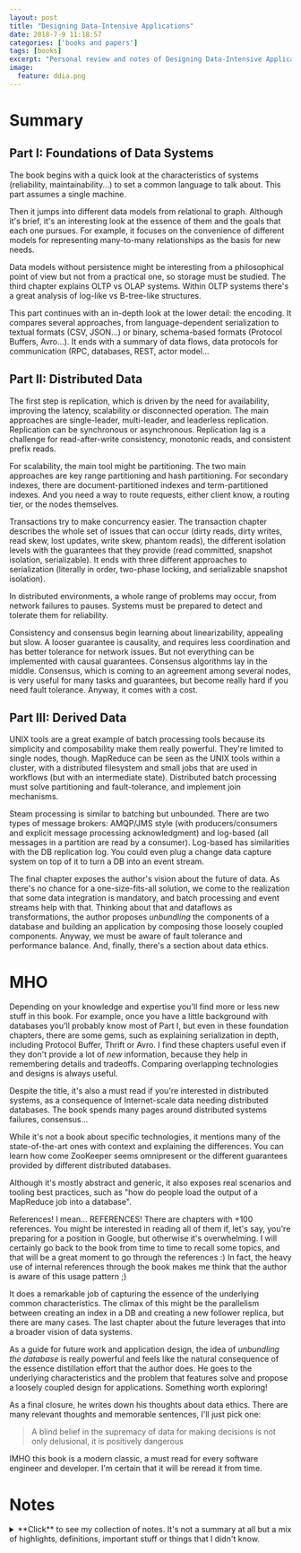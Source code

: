 ```yaml
---
layout: post
title: "Designing Data-Intensive Applications"
date: 2018-7-9 11:18:57
categories: ['books and papers']
tags: [books]
excerpt: "Personal review and notes of Designing Data-Intensive Applications"
image:
  feature: ddia.png
---
```


# Summary

## Part I: Foundations of Data Systems

The book begins with a quick look at the characteristics of systems (reliability,
maintainability...) to set a common language to talk about. This part assumes a
single machine.

Then it jumps into different data models from relational to graph. Although
it's brief, it's an interesting look at the essence of them and the goals
that each one pursues. For example, it focuses on the convenience of different
models for representing many-to-many relationships as the basis for new needs.

Data models without persistence might be interesting from a philosophical point
of view but not from a practical one, so storage must be studied. The third chapter
explains OLTP vs OLAP systems. Within OLTP systems there's a great analysis of
log-like vs B-tree-like structures.

This part continues with an in-depth look at the lower detail: the encoding. It
compares several approaches, from language-dependent serialization to textual
formats (CSV, JSON...) or binary, schema-based formats (Protocol Buffers,
Avro...). It ends with a summary of data flows, data protocols for
communication (RPC, databases, REST, actor model...

## Part II: Distributed Data

The first step is replication, which is driven by the need for availability,
improving the latency, scalability or disconnected operation.
The main approaches are single-leader, multi-leader, and leaderless replication.
Replication can be synchronous or asynchronous. Replication lag is a challenge
for read-after-write consistency, monotonic reads, and consistent prefix reads.

For scalability, the main tool might be partitioning. The two main approaches
are key range partitioning and hash partitioning. For secondary indexes,
there are document-partitioned indexes and term-partitioned indexes. And you
need a way to route requests, either client know, a routing tier, or the
nodes themselves.

Transactions try to make concurrency easier. The transaction chapter describes
the whole set of issues that can occur (dirty reads, dirty writes, read skew,
lost updates, write skew, phantom reads), the different isolation levels with
the guarantees that they provide (read committed, snapshot isolation,
serializable). It ends with three different approaches to serialization
(literally in order, two-phase locking, and serializable snapshot isolation).

In distributed environments, a whole range of problems may occur, from
network failures to pauses. Systems must be prepared to detect and tolerate
them for reliability.

Consistency and consensus begin learning about linearizability, appealing but
slow. A looser guarantee is causality, and requires less coordination and has
better tolerance for network issues. But not everything can be implemented with
causal guarantees. Consensus algorithms lay in the middle. Consensus, which
is coming to an agreement among several nodes, is very useful for many tasks
and guarantees, but become really hard if you need fault tolerance. Anyway,
it comes with a cost.

## Part III: Derived Data

UNIX tools are a great example of batch processing tools because its
simplicity and composability make them really powerful. They're limited to
single nodes, though. MapReduce can be seen as the UNIX tools within a cluster,
with a distributed filesystem and small jobs that are used in workflows
(but with an intermediate state). Distributed batch processing must solve
partitioning and fault-tolerance, and implement join mechanisms.

Steam processing is similar to batching but unbounded. There are two types
of message brokers: AMQP/JMS style (with producers/consumers and explicit
message processing acknowledgment) and log-based (all messages in a partition
are read by a consumer). Log-based has similarities with the DB replication
log. You could even plug a change data capture system on top of it to turn
a DB into an event stream.

The final chapter exposes the author's vision about the future of data. As there's
no chance for a one-size-fits-all solution, we come to the realization that
some data integration is mandatory, and batch processing and event streams
help with that. Thinking about that and dataflows as transformations, the author
proposes _unbundling_ the components of a database and building an application
by composing those loosely coupled components. Anyway, we must be aware of
fault tolerance and performance balance. And, finally, there's a section about
data ethics.

# MHO

Depending on your knowledge and expertise you'll find more or less new stuff
in this book. For example, once you have a little background with databases
you'll probably know most of Part I, but even in these foundation chapters,
there are some gems, such as explaining serialization in depth, including
Protocol Buffer, Thrift or Avro. I find these chapters useful even if
they don't provide a lot of _new_ information, because they help in remembering
details and tradeoffs. Comparing overlapping technologies and designs is
always useful.

Despite the title, it's also a must read if you're interested in distributed
systems, as a consequence of Internet-scale data needing distributed databases.
The book spends many pages around distributed systems failures, consensus...

While it's not a book about specific technologies, it mentions many of the
state-of-the-art ones with context and explaining the differences. You can
learn how come ZooKeeper seems omnipresent or the different guarantees provided
by different distributed databases.

Although it's mostly abstract and generic, it also exposes real scenarios
and tooling best practices, such as "how do people load the output of a
MapReduce job into a database".

References! I mean... REFERENCES! There are chapters with +100 references. You
might be interested in reading all of them if, let's say, you're preparing for
a position in Google, but otherwise it's overwhelming. I will certainly go back
to the book from time to time to recall some topics, and that will be a great
moment to go through the references :) In fact, the heavy use of
internal references through the book makes me think that the author is aware of
this usage pattern ;)

It does a remarkable job of capturing the essence of the underlying common
characteristics. The climax of this might be the parallelism between creating
an index in a DB and creating a new follower replica, but there are many cases.
The last chapter about the future leverages that into a broader vision of data
systems.

As a guide for future work and application design, the idea of _unbundling the
database_ is really powerful and feels like the natural consequence of the
essence distillation effort that the author does. He goes to the underlying
characteristics and the problem that features solve and propose a loosely
coupled design for applications. Something worth exploring!

As a final closure, he writes down his thoughts about data ethics. There are
many relevant thoughts and memorable sentences, I'll just pick one:

> A blind belief in the supremacy of data for making decisions is not only
> delusional, it is positively dangerous

IMHO this book is a modern classic, a must read for every software engineer and
developer. I'm certain that it will be reread it from time.

# Notes

<details>
<summary markdown="1">
**Click** to see my collection of notes. It's not a summary at all but a mix of
highlights, definitions, important stuff or things that I didn't know.
</summary>

<div markdown="1">
## Part I: Foundations of Data Systems

### 1. Reliable, Scalable, and Maintainable Applications

> (...) there are datastores that are also used as mes‐
sage queues (Redis), and there are message queues with database-like durability
guarantees (Apache Kafka). The boundaries between the categories are becoming blurred.

> Reliability:
> the system should continue to work correctly (performing the correct function at
the desired level of performance) even in the face of adversity (hardware or software
faults, and even human error).

> Scalability:
> as the system grows (in data volume, traffic volume, or complexity), there should
be reasonable ways of dealing with that growth.

> Maintainability
> Over time, many different people will work on the system (engineering and 
operations, both maintaining current behavior and adapting the system to new use
cases), and they should all be able to work on it productively.

#### Reliability

> Note that a fault is not the same as a failure. **A _fault_ is (...) one
component of the system deviating from its spec**, whereas **a _failure_ is when the system as a
whole stops providing the required service to the user**.

> there is a move toward systems that can tolerate the loss of entire machines, by
using software fault-tolerance techniques in preference or in addition to hardware
redundancy.

#### Scalability

##### Describing load

> we need to succinctly describe the current load on the system; only then can we
discuss growth questions. Load can be described
with a few numbers which we call load parameters. The best choice of parameters
depends on the architecture of your system: it may be requests per second to a web
server, the ratio of reads to writes in a database, the number of simultaneously active
users in a chat room, the hit rate on a cache, or something else.

##### Describing performance

> you can investigate what happens
when the load increases. You can look at it in two ways:
- When you increase a load parameter and keep the system resources (CPU, memory,
network bandwidth, etc.) unchanged, how is the performance of your system
affected?
- When you increase a load parameter, how much do you need to increase the
resources if you want to keep performance unchanged?

> In a batch processing system such as Hadoop, we usually care about throughput —the
number of records we can process per second, or the total time it takes to run a job
on a dataset of a certain size. In online systems, what’s usually more important is the
service’s response time—that is, the time between a client sending a request and
receiving a response.

> Latency and response time are often used synonymously, but they
are not the same. The response time is what the client sees: besides
the actual time to process the request (the service time), it includes
network delays and queueing delays. Latency is the duration that a
request is waiting to be handled—during which it is latent, awaiting service.

##### Approaches for coping with load

Scaling up vs. scaling out

> It is conceivable that distributed
data systems will become the default in the future, even for use cases that don’t
handle large volumes of data or traffic.

#### Maintainability

Operability + Simplicity + Evolvability




### 2. Data Models and Query Languages

**The network, hierarchical and document models**
- Network model is a generalization of the hierarchical model. In the tree
structure of the hierarchical model, every record has exactly one parent; in the
network model, a record could have multiple parents
  - The links between records in the network model were not foreign keys, but more like
pointers in a programming language (while still being stored on disk). The only way
of accessing a record was to follow a path from a root record along these chains of
links. This was called an access path.
- Document databases reverted back to the hierarchical model in one aspect: storing
nested records within their parent record rather than in a separate
table.
  - However, when it comes to representing many-to-one and many-to-many relation‐
ships, relational and document databases are not fundamentally different: in both
cases, the related item is referenced by a unique identifier, which is called a foreign
key in the relational model and a document reference in the document model.

#### Graph-Like Data Models

##### Property Graphs

- **Vertex**: id + outgoing edges + incoming edges + properties (k-v).
- **Edge**: id + tail vertex + head vertex + label (kind of relationship) +
            properties (k-v).

- Any vertex can have an edge connecting any other vertex.
- Given any vertex yo can efficiently find the incoming and outgoing vertex and
transverse the graph.
- Labels allow storing different kinds of information in a single graph.

##### Triple-Stores and SPARQL

Mostly equivalent to property graphs.

Related to the _semantic web_ through RDF, which is a format to specify data
combinable with other sources using the same namespaces and attributes.

> SPARQL is a query language for triple stores using the RDF model.

##### The Foundation: Datalog

Subset of Prolog, close to triple-store model but generalized.

Just like Prolog, it's based on rules (that can be reusable among different
queries).






### 3. Storage and Retrieval

#### Data Structures that Power Your Database

Log: append-only data file.

Index: additional structure derived from the primary data for improving
performance.

Log compaction: removal of old values of keys (by keeping just the last one).

##### Hash Indexes

Hash indexes: n-memory hash from key to a disk position. Example: Bitcask (default storage
engine in Riak).

Tombstone: record to mark deletion in a log.

Append-only logs are really convenient:
- Appending and merging are sequential write operations, faster than random writes.
- Concurrency and crash recovery are simpler.

... but have limitations:
- Its index hash table must fit in memory.
- Range queries are not efficient.

##### SSTables and LSM-Trees

**Sorted String Table (SSTable)**: storage segments that are sorted by key , and each key appears only once within each merged segment. Advantages over log segments with hash indexes:

- Merging is simple and efficient even if it doesn't fit in memory, with mergesort.
- Indexes can be sparse (thanks to sorting), you can scan from the previous known one.
- Previous approach leads to group records into blocks and compress them before writing to disk.

Constructing and maintaining SSTables:

1. On write, add it to a memtable (an in-memory balanced tree data structure such as red-black trees or AVL trees...).
2. When the memtable gets bigger than a threshold, write it out to disk, becoming the most recent segment.
3. To serve a read request, first try at the memtable, then use the on-disk segments.
4. From time to time, merge and compact.

Caveat: on crash, the most recent entries at the memtable would be lost, so they have to be written to a (unsorted) "emergency" log as well.

Implementation details:

- Looking up keys that doesn't exist at the database is slow, because it checks the memtable and all segments. To avoid that you can use bloom filters to tell whether keys appear or not.
- Strategies for order and timing of merging and compacting:
  - Size-tiered: newer and smaller SSTables are merged into older, larger ones.
  - Leveled: the key range is split up into smaller SSTables, and older data is moved into separate "levels".

##### B-Trees

Standard index implementation in many databases.

Key-value pairs sorted by key, allowing efficient key-value lookups and range queries.

While previous log-structured indexes break the database down into variable-size segments, B-trees break the database down into fixed-size blocks and read one page at a time. This corresponds more closely to the underlying hardware.

_Note: if you want to learn more about B-Trees, read SQL Performance Explained ([slides](https://juanignaciosl.github.io/postgresql/2016/06/04/sql-performance-explained-cylicon-valley.html))._

##### Comparing B-Trees and LSM-Trees

As a rule of thumb, B-trees are faster for reads, and LSM-trees are faster for writes. But that's often sensitive to workload, so you must test them with your particular workload.

Advantages of LSM-trees:
- Write amplification (one write resulting in many writes to the disk). In write-heavy applications the bottleneck can be the write rate, and write amplification can have a direct cost:
  - B-trees require writing several times: at least to the WAL and the tree page, but also page splits. And they always write full pages.
  - Log-structured indexes rewrite data due to compaction and merging. In general they can sustain higher write throughput because write amplification is usually lower and because compacting is sequential. If disk is magnetic this is specially important.
- LSM-trees can be compressed better, producing smaller files on disk.
- B-trees have fragmentation: then a page is split or a row can't fit in a existing page, some space in a page remains unused. LSM-trees are not page-oriented and rewrites remove fragmentation, so they have lower storage overloads.

Downsides of LSM-trees:
- Compaction can interfere with performance because of limited disk resources, producing less predictable response times.
- If write throughput is high compaction might not be able to keep up with the incoming writes rate, so the number of unmerged segments keeps increasing until you run out of space.
- There might be multiple copies of keys. At transactional environments using locks next to the keys is convenient, so B-Trees are more suitable.

#### Transaction Processing or Analytics?

**OLTP** (online transaction processing): access pattern of looking up a small number of records by key, with an index, and then insert or update based on user's input.

**OLAP** (online analytic processing): scan a few columns over a huge number of records and calculate aggregate statistics.

##### Data Warehousing

**Data warehouse**: separate, read-only database for analytics purposes.

##### Stars and Snowflakes: Schemas for Analytics

Most data warehouses are modeled in star schema: a large fact table with attributes and dimensions (FKs to other tables).

#### Column-Oriented Storage

Analytics query often specify a subset of columns, making column-oriented storage more suitable.

##### Column compression

Column values often are repetitive, making bitmap encoding compression very attractive (storing a value table and its indexes instead of the value itself), and even compressing the indexes themselves.




### 4. Encoding and Evolution

#### Formats for encoding data

Using language-specific formats is not recommended (you get coupled to
languages, and they're usually not efficient), and widespread encoding
formats such as XML, JSON or CSV are limited (ambiguous, incomplete and not
always without proper schema specification support).

##### Thrift and Protocol Buffers

They're binary encoding libraries that require an schema.libraries that require an schema.

Thrift has three different binary encoding formats. It uses aliases for fields.
Protocol Buffers is quite similar.

Forward compatibility (old code can read records that are written by new code)
is guaranteed:
- New fields are just ignored by the code, as (new) tag aren't read.
- Renaming a field just renames it in the schema, the tag number is kept.

Backwards compatibility (can new code read old records?):
- As long as each field has a unique tag number, it can be read.
- If you add a new field, it can't be required, because old records can't have it.

Removing a field is just like adding a field, with backward/forward concerns
reversed (you can only remove a field that is optional) and you can't reuse the
tag number.

Changing the type can lead to precision loss.

Protocol buffers doesn't have array types but a `repeated` keyword. You could
change from `optional` to `repeated`.

Thrift does have array types. You can't change from single-valued to
multi-valued as with Protocol Buffers, but you can have nested lists.

##### Avro

Thrift wasn't a good fit for Hadoop, specially for dynamically generated
schemas and dynamic languages, so Apache came out with Avro.

Schema-based. Both reader and writer must have compatible schemas, because the
binary encoding is just a concatenation of the values, without type or field
information.

Reader and writer schemas don't have to be _the same_, though. The library
compares both schemas and perform needed transformations, such as different
order or filling missing values with default ones.

For schema evolution, you must ensure that new and removed fields have default
values. `null` is supported through union types.

The schema can be bundled in the file if it has a lot of records (so it's not
a problem from storage point of view). A database could store a versioned
list of schemas. Finally, for network communication, the schema can be
negotiated in advance.

#### Modes of Dataflow

##### Dataflow Through Databases

##### Dataflow Through Services: REST and RPC



## Part II: Distributed Data

You want to distribute data because of scalability, fault tolerance/HA and/or
latency.

A first approach for scaling to higher load is a bigger machine, but the cost
grows faster than linearly and is limited to a single geographic location.

This part focuses on "shared-nothing architectures".

Ways to distribute data: replication vs. partitioning.




### 5. Replication

#### Leaders and Followers

Clients must send the writes to the leader, which propagates the changes to
the followers through the replication log. Reads can be queried both to leaders
and followers.

Followers can be synchronous or asynchronous. Synchronous guarantee that the
change is propagated, but might cause writes to fail if they're not available.

##### Handling Node Outages

**Follower failure: _Catch-up recovery_**. As followers keep a log, if there's
been a crash or network interruption, they can request the data from the last
one processed.

**Leader failure: _Failover_**. One of the followers needs to be promoted to
leader, clients need to be reconfigured, and other followers need to start
consuming data from the new leader.

##### Implementation of Replication Logs

- *Statement-based replication*: compact but with some issues, such as
non-deterministic functions (`now()`) or transactions.
- *Write-ahead log (WAL) shipping*: there's a log containing all writes, so
it can be sent to followers, as it allows regenerating the DB. The main
problem is that it describes the data on a very low level (byte changes in
disk blocks), so it depends on the storage engine.
- *Logical (row-based) log replication*: enough information about the rows that
change.
- *Trigger-based replication*: application-level code to perform changes.
Useful for complex (ad-hoc) situations.

#### Problems with Replication Lag

Synchronous replication is not feasible in practice (a single node failure can
bring the whole system down), so you must deal with asynchronous replication
lag. That comes with problems.

##### Reading Your Own Writes

If a user performs a change and immediately reads from a follower that doesn't
have the change yet the data won't be read. Read-after-write consistency might
be needed ("read-your-writes"). Techniques:
- If what a user can modify is not a big subset of the data, if you read
something that the user might've modified, read it from the leader.
- Decide whether reading from the leader or not. For example, tracking the
time before the last update or monitor the replication lag.
- Remember at the client the timestamp of the most recent write and ensure that
the served read is up-to-date. This is harder in a multi-device user
environment.

##### Monotonic reads

A user might do a query to one follower and then to another one that is behind
the previous one (in terms of replication), so the user perception might be
"going back in time". Monotonic reads is having the guarantee that this won't
happen. You can guarantee this by having users asking to the same followers.

##### Consistent Prefix Reads

Causally relationships should be read in order. For example, a question-answer
conversation must be read by people watching it in order. This is a problem at
sharded systems. You might need to record causal relationships explicitly.

#### Multi-Leader Replication

In multi-leader configurations each leader is also a follower to the other
leaders.

A conflict resolution system is needed.

You probably need multi-leader replication in **multi-datacenter setups**.
Otherwise the whole system might be slower (due to the need of routing all
reads through the leader).

**Offline devices support** is another case of multi-leader replication, as
they also support writes.

**Real-time collaborative editing** are essentially multi-leader replication
cases.

##### Handling Write Conflicts

There are several approaches. One of the most interesting one is **converging
towards a consistent state**, because it avoids locks or simulating a single
leader approach. The goal is allow conflicting writes but set up a conflict
resolution strategy so all DBs end in the same state. Strategy example:
- Bind the edition with a timestamp and keep the last one.
- Bind a unique id and keep the higher one.
- Merge.
- Set up an explicit structure and somehow prompt for resolution.

##### Automatic Conflict Resolution

Ongoing research:
- Conflict-free replicated datatypes (CRDTs): data structures (sets, maps...)
that can be concurrently edited by multiple users, resolving conflicts in
sensible ways with two-way merges. Riak has implemented some.
- Mergeable persistent data structures: track history (similar to Git) and
use a three-way merge function.
- Operational transformation: algorithm designed for concurrent editing of
an ordered list of items (such as characters at Etherpad or Google Docs, which
use it).

##### Multi-Leader Replication Topologies

The most common approaches are circular, star and all-to-all topologies.

Star and all-to-all topologies make all data go through all nodes, one by
one. Ids are assigned to avoid infinite loops. One failure can stop
propagation. On the other hand, all-to-all strategies can have other issues,
as ordering is not granted, potentially causing casualty errors. To avoid
that you can use _version vectors_.

#### Leaderless replication

Clients can send writes to any DB. Dynamo, Riak, Cassandra and Voldemort use
this approach.

In these setups, a client send both writes and reads to multiple nodes. That
way you don't even need to handle failovers.

Mechanisms to cope with failover:
- Read repair: when a client reads data and some of the answers are outdated,
they write the result back to the outdated replicas. This works well with
frequent reads.
- Anti-entropy process: a background process is always monitoring and updating
missing data.

**Quorum reads and writes**: given `n` replicas, if the write must be confirmed
by `w` writes and `r` nodes must be queried in each read, `w + r > n`. As at
least one of the node `r` nodes must be up to date, we'd get an up-to-date
value. This also allows some tolerance to unavailable nodes:
- if `w < n` writes can be processed if a node is unavailable.
- if `r < n` reads can be processed if a node is unavailable.
- with `n=3, w=2, r=2` one unavailable nodes can be tolerated.
- with `n=5, w=3, r=3` two unavailable nodes can be tolerated.

Normally, reads and writes are sent to all nodes. `w` and `r` determine the
number of nodes that we wait for.

##### Limitations of Quorum Consistency

Even with quourum, edge cases are likely to happen, because of hardware
failures, failed reads, replication lag and other. This kind of system is
suited for applications that can cope with eventual consistency.
Anyway, monitoring replication lag and staleness is a key practice in a
healthy system.

##### Sloppy Quorums and Hinted Handoff

**Sloppy quorum**: in case of not reaching `w` nodes in a write, instead of
failing, choose a different set of `w` nodes ("overriding the normal sharding
policy"). This assumes that you could get an old value. When the original `w`
nodes are back, push the write there.

In multi-datacenter replication, systems like Cassandra, Voldemort or Riak
keep most of the communication local by waiting only for nodes within the same
datacenter (although the writes are sent asynchronously to all replicas in
all datacenters).

##### Detecting Concurrent Writes

**Last write wins (LWW)**: discarding concurrent writes. When there are
concurrent writes, they get assigned a timestamp, and older keys are
overwritten. This guarantees convergence at the cost of data loss.
A recommended way of using Cassandra is using a UUID as the key, so
each write is unique (and immutable), so concurrent updates are impossible.

_Note that two operations are said to be concurrent if they don't know about
each other, no matter the time. That's because time in distributed systems
is complicated._

##### Capturing the happens-before relationship

Clients can send the last known version number, and the server can return
all the values that have not been overwritten, and the actual version number
after the write. That way, the server
can determine if operations are concurrent based on the version numbers.

##### Merging concurrently written values

Although previous algorithm ensures that there's no data loss, clients must
resolve the conflict, for example, with unions. But plain unions would
drop deletions. To avoid that, instead of deleting items, items are marked
as deleted, thus allowing unions.

##### Version vectors

In leaderless replication, instead of keeping a single version number, a
different version number is tracked in each replica, allowing to
differentiate between an overwrite and a concurrent write.


### 6. Partitioning

The main reason for _partitioning_ (breaking up data into partitions) is
scalability.

#### Partitioning and Replication

Partitioning is usually combined with replication.

#### Partitioning of Key-Value Data

Partitioning schema is important because if it were _skewed_ one node might
have to handle most of the load, making partitioning inefficient.

##### Partitioning by Key Range

Given a key with a continuous range of values, we can split it among nodes.
Boundaries could be chosen automatically or by an administrator.
Within a partition we can keep the keys in order, making range scans easy.
This can lead to hot spots. For example, if the key were the creation date,
all writes would go to the same node. In these cases you could prepend a
prefix that distributed the load among the nodes.

##### Partitioning by Hash of Key

To distribute the load evenly you could apply a hash function to the key and
then partition by the range of the hash of the key.
Although this balances the load, it makes range searches by key very
inefficient.
Cassandra uses a compromise: a table can be declared with a compound PK, and
only the first column is hashed. So, queries where the first column has a
fixed values are efficient (as all data is at the same node, and sorted by
the rest of columns).

##### Skewed Workloads and Relieving Hot Spots

Even hash partitioning can't avoid hotspots if one key is used intensively.
In those scenarios you could add random numbers in front of "hot keys" to
balance the partitioning, at the cost of increasing the bookkeeping (you have
to query all nodes for queries on hot keys. That tradeoff nowadays must be
handled at application level.

#### Partitioning and Secondary Indexes

While secondary indexes are the bread and butter to relational databases,
distributed DBs have avoided them because they don't match well with
partitioning.

##### Partitioning Secondary Indexes by Document

The index contains the keys to the documents within its partition that contain
the value.
With this system, each partition is completely separated and contains the 
secondary index for the documents at it. Also called "local indexes".
Using it requires querying all partitions.
This schema is prone to tail latency amplification.
Most vendors recommend a partitioning scheme where secondary indexes can be
served from the same partition, but that's not always possible.

##### Partitioning Secondary Indexes by Term

Instead of having a local index for each partition, the index itself can be
partitioned. For example, we might have a secondary index on a term and have
the index of values a-m in one partition and the index of n-z in other. This
way you only have to query one index.

It makes reads more efficient but writes are slower, as a single document
write might have to update indexes at many partitions.

#### Rebalancing Partitions

Rebalancing: moving data (partitions) from one node to another.

Don't use `hash mod N`, because if `N` changes you have to move your data all
around.

Using a **fixed number of partitions**, relatively larger than N, and assign them
to the nodes, is a easy and good approach. The main problem is choosing a
number that is not too low (because it's an upper boundary for N) nor too
high (managing partitions has a cost).

Specially for key-range partitioning, but also useful for hash partitioning,
there's **dynamic partitioning**: the DB starts with a single partition (or a
preconfigured _pre-splitting_ and as ranges are populated, partitions are split
or merged. This optimizes the partition overhead.

Previous approaches were proportional to the size of the dataset. For hash
partitioning you can use **partitioning proportionally to nodes**: each node
has a fixed number of partitions. This keeps the size of each partition
fairly stable.

##### Operations: Automatic or Manual Rebalancing

Balancing is expensive, so automatic balancing can lead to surprises to avoid
network or IO overload. Putting a human in the loop is often convenient.

#### Request Routing

In order to do a request, we need to know which node to connect to. This is a
problem of _service discovery_. We could delegate on the client, on a routing
tier, or in the nodes themselves.
Be it the routing engine, the client or the nodes, we need a mechanism that
learns about changes in partitions so the reqeusts are sent to the right nodes.
Many technologies (HBase, Kafka...) use ZooKeeper for service discovery. It
talks to the nodes and keep track of the IPs and partitions.
Cassandra takes a different approach, with a gossip protocol among the nodes
to disseminate the changes. If a request is sent to the wrong node, it's
redirected.

### 7. Transactions

#### The Slippery Concept of a Transaction

Transaction guarantees are often described as **ACID**: Atomicity, Consistency,
Isolation and Durability (although definitions are vague and ACID has become a
marketing term).

**Atomicity**: a transaction is atomic if when an error occurs in the middle
of it, all the writes are discarded or undone and the transaction is aborted.

**Consistency**: if the transaction starts in a valid state (from the
standpoint of the variants of your application) and writes preserve the
validity, the invariants are always satisfied. Consistency actually belongs
to the application, that must take advantage of Atomicity, Isolation and
Durability to be consistent.

**Isolation**: if two transactions occur concurrently, they must run as if
they were run in isolation (serially).

**Durability**: if the transaction ends successfully (written to a
non-volatile store), the data won't be lost. This often implies writing to a
write-ahead log.

##### Single-Object and Multi-Object Operations

In order to change data in several object (rows, documents...) the DB must
support a way to group operations in a transaction.

Single-object operations, such as updating one record or incrementing a counter
(if the database provides that mechanism) are not considered transactions.

#### Weak Isolation Levels

ACID has a performance cost. Knowing the isolation levels can help you choosing
the right tool.

##### Read Committed

When you read you only read committed data. When you write, you only overwrite
committed data.

Dirty writes are often prevented with row locks that transactions must get
before modifying a value.

Dirty reads could be prevented with a lock as well, but that would cause long
transactions to block reads for a long time. Instead, both the old value and
the new one are remembered until the transaction ends. Queries outside the
transaction read the old one, queries inside read the new one.

##### Snapshot Isolation and Repeatable Read

_Nonrepeatable read or read skew_: two consecutive queries return different
values for the same field (because a transaction changed it). That's considered
acceptable under read committed isolation level, but it's not for long running
queries such as the ones under analytical queries or backups.
Snapshot isolation fixes this: each transaction reads from a consistent
snapshot of the DB.

It's usually implemented with MVCC (multi-version concurrency control): each
transaction gets a unique identifier, and when it modifies some data, the new
one is tagged with that id. That way the DB know what data should be seen
by each transaction.

Reads are based in visibility rules: a record is visible if the transaction
that created that object was already committed and the object is not marked
for deletion by a committed transaction. This is performed by remembering
ongoing transactions when another transaction begins.

##### Preventing lost updates

In concurrent read-modify-write cycles, you can lose updates (because the first
transaction doesn't know about the first one).

Mechanisms:
- Atomic write operations: `update counters set val = val + 1 where key = 1`.
- Explicit locking: adding `... for update` in a select grants a write lock.
- Automatic detection and retry.
- Compare and set: add the old value at the `where` of the write query.

##### Conflict resolution and replication

In replicated DBs you can't use locks or compare-and-set, because there are
several copies. In these scenarios, using special data structures that allow
fixing the conflict at application level, or that take advantage of commutative
properties of some operations, are the way to go.
The alternative, last write wins, is prone to lost updates.

##### Write Skew and Phantoms

**Write skew**: two transactions read the same objects, and then update some of
those objects. It's hard to control. You might be able to do it with true
serializable isolation, triggers and materialized views, or explicit locks.

The pattern is doing a select that then, depending on application logic,
performs a write. This, having a write in one transaction changing the result
of a search query in another, is called a phantom. You can't use a lock to
avoid them, because there's no object to attach it to it.

A solution is materializing conflicts: adding rows that allow explicit locking.
It's not a great solution because it's error-prone and leaks a concurrency
control into the data model. Serializable isolation is preferable.

#### Serializability

Serialization provides the strongest guarantees, but with a cost.

##### Actual Serial Execution

Single-threaded systems allow executing transactions actually in serial, and
can perform well. They're nevertheless limited to a CPU core, and should only
be used if all data fits in memory.

###### Encapsulating transactions in stored procedures

To get rid of human interaction and reduce network communication, you can
perform the complete transaction in a safe stored procedure.

##### Two-Phase Locking (2PL)

In 2PL, if a transaction wants to read a object written by another one, it
must wait. And if a transaction wants to write an object read by another, it
must wait as well.

It's implemented with locks in shared mode (for reads) and exclusive mode (for
reads). Exclusive lock imply waiting.

The main problem is performance. Partly by management overhead but mostly
because the loss of concurrency. They're _really_ slow at high percentiles.

For phantom prevention a DB must implement predicate locks, which are locks
over objects that match some search condition (even if they don't exist yet!).

Predicate locks are expensive to check, so index-range locks are a good
compromise. Instead of locking the precise ranges, they leverage existing
indexes to create the locks on them. They're broader, but much faster.

##### Serializable Snapshot Isolation (SSI)

SSI is optimistic in the sense that it allows transaction to operate as if
nothing wrong happened, and performs the checks at commit. If everything was
OK (if the transactions actually run in serial) it allows committing, otherwise
transaction is aborted.

This performs good if contention (access to the same resource) is low and there
are spare resources.

##### Decisions based on an outdated premise

If the transaction makes decisions based upon a read in the beginning, on
commit the premise must be checked again.

**Detecting stale MVCC reads** (uncommitted writes before the read).

**Detecting writes that affect prior reads** (write after the read).


### 8. The Trouble with Distributed Systems

#### Faults and Partial Failures

In single-machine there's no _essential_ reason for things to go wrong. As a
single computer is deterministic, the problems are always faulty software.
In distributed systems that's no longer true, because you must face real-world
issues, making the system non-deterministic and prone to partial failures.

#### Unreliable Networks

There's a myriad of ways a network can fail, and some components need to detect
failures to react (for example, a load balancer). Timeouts are the only
reliable mechanism for detecting a fault.

#### Unreliable Clocks

Monotonic clocks are clocks that always move ahead, valid for measuring
duration.

Spanner uses time of the day for generating transaction ids for snapshot
isolation across datacenters. That's normally hard to achieve, but in their
case it's based on a TrueTime API that returns the earliest possible time
and the latest possible time. If given two pairs they don't overlap, they have
confidence that one transaction happened before another. That helps avoiding
causality issues. In order to finish a commit it must wait until all possible
transactions that might've read values also end. So, to reduce wait time it
must improve clock synchronization.

#### Knowledge, Truth and Lies

One node own knowledge can't be trusted because of individual issues (GC...),
and because node faults can't be reliably distinguished from network faults,
so "the truth" is determined by a absolute majority of more than half the
nodes.

Fencing tokens (that can be implemented returning a monotonic token when the
lock is granted) fix the problem of granting a lock to a unresponsive client.

Byzantine faults are problems caused by nodes that "lie", like sending
corrupted messages or claiming something that is not the truth (from a
protocol standpoint). This book assume that these kind of problems don't appear
because nodes are under your control and hardware failures are assisted at
hardware level. Byzantine faults often need to be addressed by consensus of
super majorities (two thirds).

As algorithms need to be defined independently from the hardware, we need to
define which assumptions they can work with. This is done with system models:

Models in regard of timing assumptions:
- Synchronous model: bounded timing. Unrealistic.
- Partially synchronous model: like synchronous, _most of the time_. Realistic.
- Asynchronous model.

Models in regard of node failures:
- Crash-stop faults: the only failure is stop responding and never coming back.
- Crash-recovery faults: after a crash a node can start responding again.
- Byzantine faults: nodes can do anything.

An algorithm is considered *correct* in a system model if it always satisfies
its properties in all situations that can happen in that system model.

There are two kind of properties:
- If a *safety property* is violated we can point a particular point in time at
which it was broken, and the violation can't be undone.
- If a *liveness property* is violated we can't point a particular point of
time for the violation, but there's hope that it may be satisfied in the
future.

### 9. Consistency and consensus

A good approach for building fault-tolerant systems is creating general-purpose
abstractions with useful guarantees, and then let software rely on those
guarantees.

#### Linearizability

Linearizability is making a system look like there's only one copy of the data
and all operations are atomic.

It's not the same than serializability, which is an isolation property of
transactions. Linearizability is all about the recency of individual records.

##### Relying in linearizability

Important in many applications:
- Locks and leader election: in distributed locks, the underlying storage must
be linearizable. Consensus algorithms rely on this.
- Constraints and uniqueness.
- Cross-channel timing dependencies.

#### Ordering Guarantees

##### Ordering and Causalty

Causal order is not a total order. Total order allows any two elements to be
compared. Linearizability has total order, and implies causality.

Causality can be preserved without linearizability, and it's the strongest
possible consistency model that doesn't slow down because of network delays,
and remains available in face of network failures.

In order to determine causality, the dependencies must be tracked, for example
with version vectors. Nevertheless, storing all that is impractical and can
be replaced by sequence number ordering. If we can just add a monotonic integer
that's enough to be consistent with causality. A replication log is also valid.

Without a single leader, generating sequence numbers is not easy, and
approximations are often used, such as timestamps or pre-allocated ranges,
which are inconsistent with causality.

There's other simple method which is consistent: *Lamport timestamps*.
Essentially, it's keeping track of the number of operations performed to keep
track of the causality. Each node has an identifier and a counter. The
identifier provides uniqueness. Each operation goes with the counter, and
if any node or client receives a bigger counter than the one stored, it's
updated.

Lamport timestamps can provide causally dependency at a lower storage cost than
version vectors, but version vectors can detect concurrent operations.

Total ordering is not enough for guarantees such as uniqueness, because the
order is only valid afterwards, not for taking decisions in the moment.

##### Total Order Broadcast

Total order broadcast is a protocol aimed to provide total order guarantees in
distributed environments, without leaders. It requires reliable delivery and
total ordered delivery.

#### Distributed Transactions and Consensus

Consensus is a hard topic required for many needs such as leader election and
atomic commits. In the asynchronous model, it's impossible to solve, but if
nodes can use timeouts the problem becomes solvable.

##### Atomic Commit and Two-Phase Commit (2PC)

In 2PC, applications write on several nodes as usual. For the commit, a
`prepare` signal is first sent by the coordinator, and once both answers are
received, the final `commit` is sent. A global transaction id is shared in all
requests. The `prepare` signal is only returned by the nodes if they can
guarantee that the commit can take place, so nodes actually perform all needed
tasks, but without committing. When the coordinator receives all OKs from the
`prepare`, it's written to disk into a log and sent to the nodes.

It's a blocking protocol because nodes might have to wait for a coordinator
recovery after the `prepare`. In theory it could be done non-blocking, but it's
not practical.

##### Fault-Tolerant Consensus

Properties:
- Uniform agreement: all nodes decide the same.
- Integrity: no node decides twice.
- Validity: the decision was proposed by a node. Rules out trivial solutions.
- Termination: nodes that don't crash decide. Formalizes fault-tolerance.
Subject to the assumption that at least half of the nodes don't crash.

Most algorithms decide upon a sequence of numbers, so they become total order
broadcast algorithms.

In single-leader replication that is not manually solved, on failover a new
leader must be chosen, which is closer to consensus.

Consensus algorithm only guarantee uniqueness of leader within the same epoch,
which roughly is a monotonic number that is increased when a new leader is
chosen. When a decision must be taken, the leader first asks whether it's still
the leader, and then the voting takes place. At least one of the nodes that
confirmed the leadership must take place in the voting.

The biggest differences between fault-tolerant consensus algorithms and 2PC is
that in 2PC the leader is always the same and it must wait for all followers.

Costs:
- The agreement before the voting is close to synchronous communication.
- It requires strict majority, so at least 3 nodes are needed to tolerate 1
fault, and 5 for 2. And network partitions cause blocking of the smaller one.
- Most consensus algorithms assume a fixed number of nodes.
- As they rely on timeouts to detect faulty nodes, performance is harmed on
geographically distant nodes.

##### Membership and Coordination Services

ZooKeeper is seen as a distributed key-value store that implements
fault-tolerant consensus and has other properties:
- Linearizable atomic operations
- Total ordering of operations
- Failure detection
- Change notifications

## Part III: Derived Data

### 10. Batch Processing

#### Batch Processing with Unix Tools

UNIX design philosophy (small tools, composability...) created a really
powerful tooling for batch processing.

#### MapReduce and Distributed Filesystems

MapReduce processes are analogous to UNIX tools, but instead of operating on
stdin and stdout they use distributed filesystems such as HDFS.

HDFS is based on shared-nothing principle. Consists of a daemon in every node,
and a central NameNode that keeps information of which file blocks are stored
on which machine. Conceptually it's one big filesystem over a machine network.

**MapReduce**:
1.- Split files in records.
2.- Call the mapper function, extract a key from each record, leave the value
empty.
3.- Sort all key-value pairs by key.
4.- Call the reducer function to iterate over sorted key-value pairs.

To create a MapReduce job you need to implement the mapper and the reducer
functions:
- Mapper: called once per record, generates any number of key-value pairs.
- Reducer: receives an iterator over a collection of values with the same key.

The advantage over UNIX tools is that it can be parallelized.

The scheduler tries to run the mapper where there's a replica of the input
file, _putting the computation near the data_.

As the number of problems that you can solve with a single MapReduce job is
limited, you usually work with worflows, chained jobs, which materialized
state among them.

There's no support for "traditional joins", so specific algorithms must be
developed. For example, sort-merge joins, where the mapper outputs different
data for a given key (for example, user birth date followed by activity) and
then the reducer processes the information by user.

If some keys have much more data than others (such as celebrities in a social
network), called hot spots, reducers job might have to be split among several
nodes.

Hadoop encourages storing a lot of raw data to be processed later.

#### Beyond MapReduce

##### Materialization of Intermediate State

MapReduce jobs need to finish before the next can start, and that often makes
mappers redundant (as they just read the output of the previous jobs). Also
forces to write a lot of temporary data.

To overcome that, some dataflow engines such as Spark, Tez and Flink appeared,
handling the workflow as a single job. There's no role (map/reduce) separation,
just "operators".

##### Graphs and Iterative Processing

Graphs require iterative processing, which can't be expressed in MapReduce
terms, because it only performs a single pass over the data. To overcome this,
the Pregel model, in each iteration a function is called for each vertex, and
the node remembers its state (similar to an actor model, but with
fault-tolerance).

### 11. Stream Processing

#### Transmitting Event Streams

Messaging systems:
- TCP/UNIX pipe: just allow 1-1.
- Publish/subscribe. Different systems:
  - What if publish rate is faster than consumption? Drop, buffer or
    backpressure.
  - What if node crashes? Is message loss acceptable?

##### Direct messaging from producers to consumers

UDP multicast, ZeroMQ, direct RPC/HTTP calls... They require application level
code to be aware of possible data loss.

##### Message brokers

Intermediate server similar to a database but optimized
for streaming processing. Makes consumers asynchronous. Often provides
unbounded queuing. Differences from databases:
- Messages are usually deleted after delivery.
- Assume small working sets.
- They support subscribing to topics, which is related to secondary indexes.
- Do not support querying.

**Multiple consumers**: load balancing vs. fan-out.

**Acknowledges and redelivery**: customers must send a confirmation when they
process the message. This can cause message reordering if load-balancing is
used.

##### Partitioned Logs

They combine DB durability with message brokers low-latency notifications.

Logs vs. traditional messaging:
- Log supports fan-out trivially: readers can consume the log without
  interfering.
- To achieve load balancing, the broker can assign partitions to node groups.
  Tradeoffs:
  - The number of nodes sharing the work of consuming a topic can be at most
    the number of log partitions, because messages within the same partition
    are delivered to the same node. Using a thread pool makes offset management
    complicated.
  - If a single message is slow to process, it holds up the processing of
    subsequent messages.

Conclusion: if message processing is slow and you need to parallelize
processing on a message-by-message basis, and ordering is not important, a
traditional message broker is preferable. If ordering is important and
processing is fast, logs-based works well.

##### Databases and Streams

Reading the "internal" DB replication log can be seen as a way to detect data
changes and react to them (such as writing to a search index).

Event Sourcing and CQRS are techniques closely related to that. For example,
we can use the immutable log for the events and derive read-only views.

It also affects concurrency control. On one hand, it has the problem that
consumers are asynchronous, so providing read-your-own-writes guarantee might
become harder. On the other, it allows addressing concurrency differently:
you could store an atomic event that completely resembles the user action.

##### Processing Streams

Uses of stream processing:
- Complex event processing
- Stream analytics
- Maintaining materialized views
- Search on streams
- Message passing and RPC

Reasoning about time is often based on windows of time. Types:
- Tumbling window: fixed length, consecutive
- Hopping window: fixed length, with overlapping
- Sliding window: all the events that occur within an interval ("last 5 min")
- Session window: all the events that occur closely, ending on inactivity

##### Stream joins

- Stream-stream joins: the processor maintains state with events indexed by
  the join field. This way it can react and emit a new join event on match.
  This can include a session window.
- Stream-table ("stream enrichment"): a copy of the DB is kept (in sync) at the
  processor. On join, an event is emitted.
- Table-table join

### 12. The Future of Data Systems

#### Data integration

##### Combining Specialized Tools by Deriving Data

Reasoning about data flows is hard, and you probably need to derive data.
Using total order (based on event sourcing logs or change data capture) is a
way to handle that easily. It's also a way to avoid distributed transactions
for data integration in some cases.

#### Unbundling Databases

Thinking about what a database provides (secondary indexes, materialized views,
replication logs...) and how a index is created (similar to setting up a new
follower replica), you can begin seeing the dataflow across an entire
organization as a big database. Assuming that there's no single storage
system that can fit all needs, there might be two approaches for providing a
cohesive system:
- Federated databases, unifying reads: provide a unified query interface to
a variety of storage engines. FDWs are an example of this.
- Unbundled databases, unifying writes: make it easier to reliably plug
together storage systems (with CDC or event logs).

**Designing Applications Around Dataflow**: application code might be seen as a
derivation function, listening to changes
of the data, creating derived datasets as needed and removing the need for
querying outside the local machine (as the local data would always be updated).

The derived dataset can be seen as the meeting point between the read and write
paths, and shifting it is interesting. Depending on the needs, the two paths
might do more work.

Taking this dataflow idea to the limit, and given the improved features of web
clients, maybe we should consider designing all applications like messaging
applications are, pushing changes to the clients all the time.

#### Aiming for Correctness

Even if the application uses a data store with strong guarantees, or even
immutability, it's not free of errors. Generally speaking, end-to-end safety
measurements are needed in order to guarantee correctness.

The so called "eventual consistency" conflates two topics: timeliness and
integrity. While integrity is a must, timeliness and other constraints can
often be loosely interpreted as part of the normal business rules.

Either to protect us from hardware failures or from software bugs, we should
consider designing for auditability.

#### Doing the Right Thing

This section must be read, can't be summarized.

</div>
</details>
